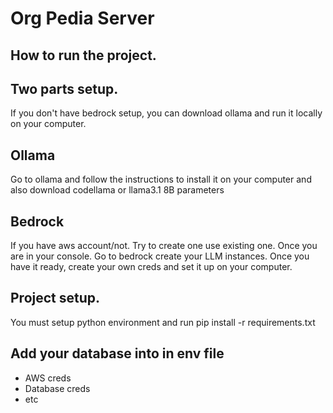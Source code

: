# Org Pedia Server

## How to run the project.

## Two parts setup.
If you don't have bedrock setup, you can download ollama and run it locally on your computer.

## Ollama
Go to ollama and follow the instructions to install it on your computer and also download codellama or llama3.1 8B parameters

## Bedrock
If you have aws account/not. Try to create one use existing one. Once you are in your console. Go to bedrock create your LLM instances. Once you have it ready, create your own creds and set it up on your computer.

## Project setup.
You must setup python environment and run pip install -r requirements.txt

## Add your database into in env file
- AWS creds
- Database creds
- etc
